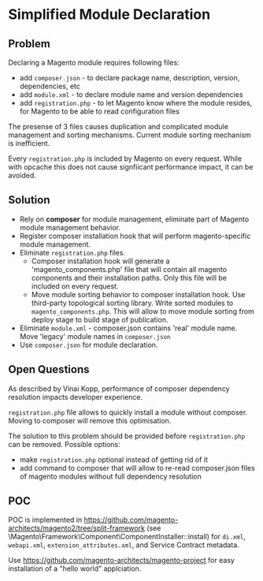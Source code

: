 # Simplified Module Declaration

## Problem

Declaring a Magento module requires following files:

* add `composer.json` - to declare package name, description, version, dependencies, etc
* add `module.xml` - to declare module name and version dependencies
* add `registration.php` - to let Magento know where the module resides, for Magento to be able to read configuration files

The presense of 3 files causes duplication and complicated module management and sorting mechanisms. Current module sorting mechanism is inefficient.

Every `registration.php` is included by Magento on every request. While with opcache this does not cause signfiicant performance impact, it can be avoided.

## Solution

* Rely on **composer** for module management, eliminate part of Magento module management behavior.
* Register composer installation hook that will perform magento-specific module management.
* Eliminate `registration.php` files.
  * Composer installation hook will generate a 'magento_components.php' file that will contain all magento components and their installation paths. Only this file will be included on every request.
  * Move module sorting behavior to composer installation hook. Use third-party topological sorting library. Write sorted modules to `magento_components.php`. This will allow to move module sorting from deploy stage to build stage of publication.
* Eliminate `module.xml` - composer.json contains 'real' module name. Move 'legacy' module names in `composer.json`
* Use `composer.json` for module declaration. 

## Open Questions

As described by Vinai Kopp, performance of composer dependency resolution impacts developer experience. 

`registration.php` file allows to quickly install a module without composer. Moving to composer will remove this optimisation. 

The solution to this problem should be provided before `registration.php` can be removed. Possible options:

* make `registration.php` optional instead of getting rid of it
* add command to composer that will allow to re-read composer.json files of magento modules without full dependency resolution

## POC

POC is implemented in https://github.com/magento-architects/magento2/tree/split-framework (see \Magento\Framework\Component\ComponentInstaller::install) for `di.xml`, `webapi.xml`, `extension_attributes.xml`, and Service Contract metadata.

Use https://github.com/magento-architects/magento-project for easy installation of a "hello world" applciation.
